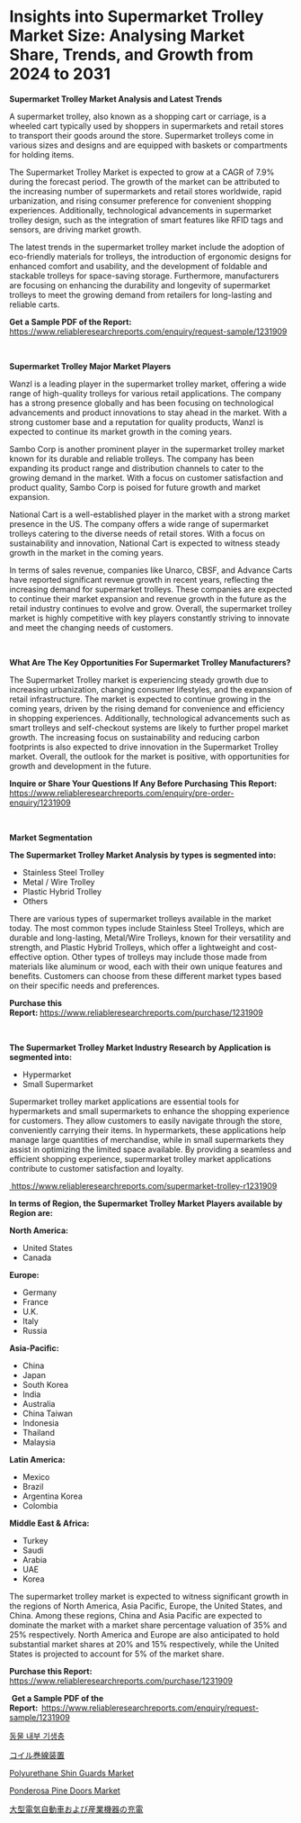 <p><h1>Insights into Supermarket Trolley Market Size: Analysing Market Share, Trends, and Growth from 2024 to 2031</h1></p><p><strong>Supermarket Trolley Market Analysis and Latest Trends</strong></p>
<p><p>A supermarket trolley, also known as a shopping cart or carriage, is a wheeled cart typically used by shoppers in supermarkets and retail stores to transport their goods around the store. Supermarket trolleys come in various sizes and designs and are equipped with baskets or compartments for holding items.</p><p>The Supermarket Trolley Market is expected to grow at a CAGR of 7.9% during the forecast period. The growth of the market can be attributed to the increasing number of supermarkets and retail stores worldwide, rapid urbanization, and rising consumer preference for convenient shopping experiences. Additionally, technological advancements in supermarket trolley design, such as the integration of smart features like RFID tags and sensors, are driving market growth.</p><p>The latest trends in the supermarket trolley market include the adoption of eco-friendly materials for trolleys, the introduction of ergonomic designs for enhanced comfort and usability, and the development of foldable and stackable trolleys for space-saving storage. Furthermore, manufacturers are focusing on enhancing the durability and longevity of supermarket trolleys to meet the growing demand from retailers for long-lasting and reliable carts.</p></p>
<p><strong>Get a Sample PDF of the Report:&nbsp;</strong> <a href="https://www.reliableresearchreports.com/enquiry/request-sample/1231909">https://www.reliableresearchreports.com/enquiry/request-sample/1231909</a></p>
<p>&nbsp;</p>
<p><strong>Supermarket Trolley Major Market Players</strong></p>
<p><p>Wanzl is a leading player in the supermarket trolley market, offering a wide range of high-quality trolleys for various retail applications. The company has a strong presence globally and has been focusing on technological advancements and product innovations to stay ahead in the market. With a strong customer base and a reputation for quality products, Wanzl is expected to continue its market growth in the coming years. </p><p>Sambo Corp is another prominent player in the supermarket trolley market known for its durable and reliable trolleys. The company has been expanding its product range and distribution channels to cater to the growing demand in the market. With a focus on customer satisfaction and product quality, Sambo Corp is poised for future growth and market expansion.</p><p>National Cart is a well-established player in the market with a strong market presence in the US. The company offers a wide range of supermarket trolleys catering to the diverse needs of retail stores. With a focus on sustainability and innovation, National Cart is expected to witness steady growth in the market in the coming years.</p><p>In terms of sales revenue, companies like Unarco, CBSF, and Advance Carts have reported significant revenue growth in recent years, reflecting the increasing demand for supermarket trolleys. These companies are expected to continue their market expansion and revenue growth in the future as the retail industry continues to evolve and grow. Overall, the supermarket trolley market is highly competitive with key players constantly striving to innovate and meet the changing needs of customers.</p></p>
<p>&nbsp;</p>
<p><strong>What Are The Key Opportunities For Supermarket Trolley Manufacturers?</strong></p>
<p><p>The Supermarket Trolley market is experiencing steady growth due to increasing urbanization, changing consumer lifestyles, and the expansion of retail infrastructure. The market is expected to continue growing in the coming years, driven by the rising demand for convenience and efficiency in shopping experiences. Additionally, technological advancements such as smart trolleys and self-checkout systems are likely to further propel market growth. The increasing focus on sustainability and reducing carbon footprints is also expected to drive innovation in the Supermarket Trolley market. Overall, the outlook for the market is positive, with opportunities for growth and development in the future.</p></p>
<p><strong>Inquire or Share Your Questions If Any Before Purchasing This Report:</strong> <a href="https://www.reliableresearchreports.com/enquiry/pre-order-enquiry/1231909">https://www.reliableresearchreports.com/enquiry/pre-order-enquiry/1231909</a></p>
<p>&nbsp;</p>
<p><strong>Market Segmentation</strong></p>
<p><strong>The Supermarket Trolley Market Analysis by types is segmented into:</strong></p>
<p><ul><li>Stainless Steel Trolley</li><li>Metal / Wire Trolley</li><li>Plastic Hybrid Trolley</li><li>Others</li></ul></p>
<p><p>There are various types of supermarket trolleys available in the market today. The most common types include Stainless Steel Trolleys, which are durable and long-lasting, Metal/Wire Trolleys, known for their versatility and strength, and Plastic Hybrid Trolleys, which offer a lightweight and cost-effective option. Other types of trolleys may include those made from materials like aluminum or wood, each with their own unique features and benefits. Customers can choose from these different market types based on their specific needs and preferences.</p></p>
<p><strong>Purchase this Report:&nbsp;</strong><a href="https://www.reliableresearchreports.com/purchase/1231909">https://www.reliableresearchreports.com/purchase/1231909</a></p>
<p>&nbsp;</p>
<p><strong>The Supermarket Trolley Market Industry Research by Application is segmented into:</strong></p>
<p><ul><li>Hypermarket</li><li>Small Supermarket</li></ul></p>
<p><p>Supermarket trolley market applications are essential tools for hypermarkets and small supermarkets to enhance the shopping experience for customers. They allow customers to easily navigate through the store, conveniently carrying their items. In hypermarkets, these applications help manage large quantities of merchandise, while in small supermarkets they assist in optimizing the limited space available. By providing a seamless and efficient shopping experience, supermarket trolley market applications contribute to customer satisfaction and loyalty.</p></p>
<p><a href="https://www.reliableresearchreports.com/supermarket-trolley-r1231909">&nbsp;https://www.reliableresearchreports.com/supermarket-trolley-r1231909</a></p>
<p><strong>In terms of Region, the Supermarket Trolley Market Players available by Region are:</strong></p>
<p>
    <p> <strong> North America: </strong>
        <ul>
            <li>United States</li>
            <li>Canada</li>
        </ul>
        </p> 
    <p> <strong> Europe: </strong>
        <ul>
            <li>Germany</li>
            <li>France</li>
            <li>U.K.</li>
            <li>Italy</li>
            <li>Russia</li>
        </ul>
        </p> 
    <p> <strong> Asia-Pacific: </strong>
        <ul>
            <li>China</li>
            <li>Japan</li>
            <li>South Korea</li>
            <li>India</li>
            <li>Australia</li>
            <li>China Taiwan</li>
            <li>Indonesia</li>
            <li>Thailand</li>
            <li>Malaysia</li>
        </ul>
        </p> 
    <p> <strong> Latin America: </strong>
        <ul>
            <li>Mexico</li>
            <li>Brazil</li>
            <li>Argentina Korea</li>
            <li>Colombia</li>
        </ul>
        </p> 
    <p> <strong> Middle East & Africa: </strong>
        <ul>
            <li>Turkey</li>
            <li>Saudi</li>
            <li>Arabia</li>
            <li>UAE</li>
            <li>Korea</li>
        </ul>
    </p>
    </p>
<p><p>The supermarket trolley market is expected to witness significant growth in the regions of North America, Asia Pacific, Europe, the United States, and China. Among these regions, China and Asia Pacific are expected to dominate the market with a market share percentage valuation of 35% and 25% respectively. North America and Europe are also anticipated to hold substantial market shares at 20% and 15% respectively, while the United States is projected to account for 5% of the market share.</p></p>
<p><strong>Purchase this Report: </strong><a href="https://www.reliableresearchreports.com/purchase/1231909">https://www.reliableresearchreports.com/purchase/1231909</a></p>
<p>&nbsp;<strong>Get a Sample PDF of the Report:&nbsp;&nbsp;</strong><a href="https://www.reliableresearchreports.com/enquiry/request-sample/1231909">https://www.reliableresearchreports.com/enquiry/request-sample/1231909</a></p>
<p><strong></strong></p>
<p><p><a href="https://github.com/nicholasellison0076890/Market-Research-Report-List-1/blob/main/2282923148187.md">동물 내부 기생충</a></p><p><a href="https://github.com/klon646/Market-Research-Report-List-1/blob/main/6538974140290.md">コイル巻線装置</a></p><p><a href="https://github.com/abdelrhmankishk22/Market-Research-Report-List-5/blob/main/polyurethane-shin-guards-market.md">Polyurethane Shin Guards Market</a></p><p><a href="https://github.com/joannagoyvaerts/Market-Research-Report-List-3/blob/main/ponderosa-pine-doors-market.md">Ponderosa Pine Doors Market</a></p><p><a href="https://github.com/EstaSprer20231/Market-Research-Report-List-2/blob/main/7563259140289.md">大型電気自動車および産業機器の充電</a></p></p>